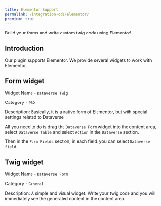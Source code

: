 ```yaml
---
title: Elementor Support
permalink: /integration-cds/elementor/
premium: true
---
```


<p class="lead">Build your forms and write custom twig code using Elementor!</p>

## Introduction

Our plugin supports Elementor. We provide several widgets to work with Elementor.

## Form widget

Widget Name - `Dataverse Twig`

Category - `PRO`

Description: Basically, it is a native form of Elementor, but with special settings related to Dataverse.

All you need to do is drag the `Dataverse Form` widget into the content area, select `Dataverse Table` and select `Action` in the `Dataverse` section.

Then in the `Form Fields` section, in each field, you can select `Dataverse field`.


## Twig widget

Widget Name - `Dataverse Form`

Category - `General`

Description: A simple and visual widget. Write your twig code and you will immediately see the generated content in the content area.
